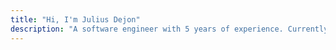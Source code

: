 ```yaml
---
title: "Hi, I'm Julius Dejon"
description: "A software engineer with 5 years of experience. Currently, I'm a Mobile App student at George Brown College and a Student Researcher. I'm working on building a mobile app that integrates ML and AI, and I'm also active in hackathons."
---
```

